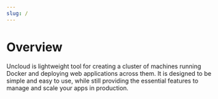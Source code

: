 ```yaml
---
slug: /
---
```


# Overview

Uncloud is lightweight tool for creating a cluster of machines running Docker and deploying web applications across
them. It is designed to be simple and easy to use, while still providing the essential features to manage and scale
your apps in production.
